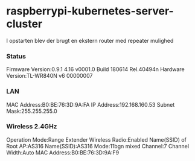 # raspberrypi-kubernetes-server-cluster

I opstarten blev der brugt en ekstern router med repeater mulighed

### Status
  Firmware Version:0.9.1 4.16 v0001.0 Build 180614 Rel.40494n
  Hardware Version:TL-WR840N v6 00000007

### LAN
  MAC Address:B0:BE:76:3D:9A:FA
  IP Address:192.168.160.53
  Subnet Mask:255.255.255.0
### Wireless 2.4GHz
  Operation Mode:Range Extender
  Wireless Radio:Enabled
  Name(SSID) of Root AP:AS316
  Name(SSID):AS316
  Mode:11bgn mixed
  Channel:7
  Channel Width:Auto
  MAC Address:B0:BE:76:3D:9A:F9

